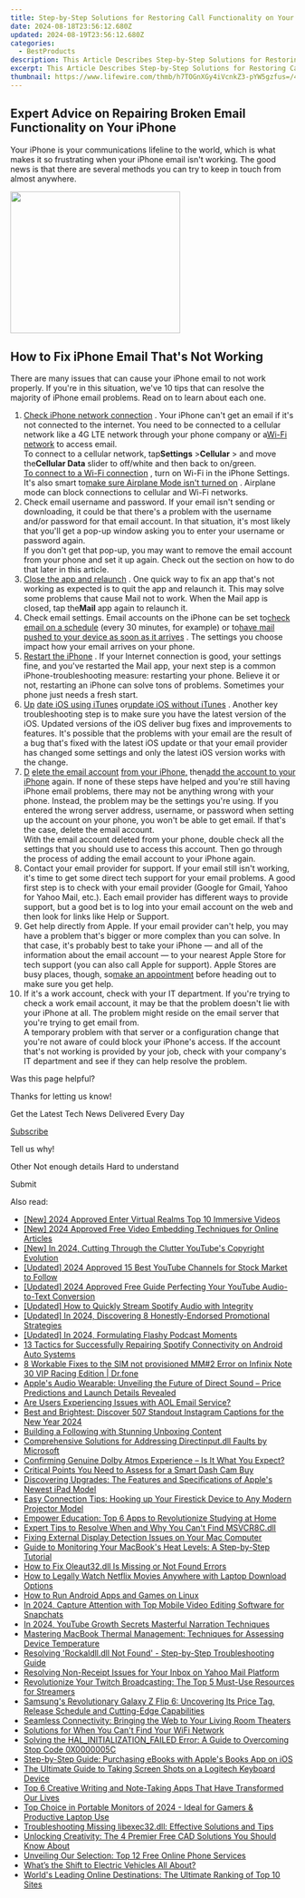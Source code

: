 ```yaml
---
title: Step-by-Step Solutions for Restoring Call Functionality on Your Android Device
date: 2024-08-18T23:56:12.680Z
updated: 2024-08-19T23:56:12.680Z
categories:
  - BestProducts
description: This Article Describes Step-by-Step Solutions for Restoring Call Functionality on Your Android Device
excerpt: This Article Describes Step-by-Step Solutions for Restoring Call Functionality on Your Android Device
thumbnail: https://www.lifewire.com/thmb/h7TOGnXGy4iVcnkZ3-pYW5gzfus=/400x300/filters:no_upscale():max_bytes(150000):strip_icc():format(webp)/stressed-woman-using-cell-phone-649660615-5c5355e34cedfd0001efd4cb.jpg
---
```


## Expert Advice on Repairing Broken Email Functionality on Your iPhone
 Your iPhone is your communications lifeline to the world, which is what makes it so frustrating when your iPhone email isn't working. The good news is that there are several methods you can try to keep in touch from almost anywhere.

<!-- affiliate ads begin -->
<a href="https://caperobbin.sjv.io/c/5597632/2006118/18460" target="_top" id="2006118"><img src="//a.impactradius-go.com/display-ad/18460-2006118" border="0" alt="" width="300" height="250"/></a><img height="0" width="0" src="https://imp.pxf.io/i/5597632/2006118/18460" style="position:absolute;visibility:hidden;" border="0" />
<!-- affiliate ads end -->
## How to Fix iPhone Email That's Not Working

 There are many issues that can cause your iPhone email to not work properly. If you're in this situation, we've 10 tips that can resolve the majority of iPhone email problems. Read on to learn about each one.

1. [Check iPhone network connection](https://www.lifewire.com/check-network-connection-status-of-wireless-devices-818268) . Your iPhone can't get an email if it's not connected to the internet. You need to be connected to a cellular network like a 4G LTE network through your phone company or a[Wi-Fi network](https://www.lifewire.com/iphone-cant-connect-to-wifi-fix-1999602) to access email.  
 To connect to a cellular network, tap**Settings** \>**Cellular** \> and move the**Cellular Data** slider to off/white and then back to on/green.  
[To connect to a Wi-Fi connection](https://www.lifewire.com/save-time-and-money-using-wifi-817904) , turn on Wi-Fi in the iPhone Settings.  
 It's also smart to[make sure Airplane Mode isn't turned on](https://www.lifewire.com/what-is-iphone-airplane-mode-2000238) . Airplane mode can block connections to cellular and Wi-Fi networks.
2. Check email username and password. If your email isn't sending or downloading, it could be that there's a problem with the username and/or password for that email account. In that situation, it's most likely that you'll get a pop-up window asking you to enter your username or password again.  
 If you don't get that pop-up, you may want to remove the email account from your phone and set it up again. Check out the section on how to do that later in this article.
3. [Close the app and relaunch](https://www.lifewire.com/quit-apps-on-iphone-2000287) . One quick way to fix an app that's not working as expected is to quit the app and relaunch it. This may solve some problems that cause Mail not to work. When the Mail app is closed, tap the**Mail** app again to relaunch it.
4. Check email settings. Email accounts on the iPhone can be set to[check email on a schedule](https://www.lifewire.com/make-iphone-mail-check-for-new-mail-less-often-or-never-1172558) (every 30 minutes, for example) or to[have mail pushed to your device as soon as it arrives](https://www.lifewire.com/what-do-iphone-email-settings-do-2000086) . The settings you choose impact how your email arrives on your phone.
5. [Restart the iPhone](https://www.lifewire.com/how-to-restart-iphone-2000288) . If your Internet connection is good, your settings fine, and you've restarted the Mail app, your next step is a common iPhone-troubleshooting measure: restarting your phone. Believe it or not, restarting an iPhone can solve tons of problems. Sometimes your phone just needs a fresh start.
6. [Up](https://www.lifewire.com/upgrade-iphones-operating-system-2000293) [date iOS using iTunes](https://www.lifewire.com/upgrade-iphones-operating-system-2000293) or[update iOS without iTunes](https://www.lifewire.com/upgrade-ios-on-iphone-connecting-itunes-1999188) . Another key troubleshooting step is to make sure you have the latest version of the iOS. Updated versions of the iOS deliver bug fixes and improvements to features. It's possible that the problems with your email are the result of a bug that's fixed with the latest iOS update or that your email provider has changed some settings and only the latest iOS version works with the change.
7. [D](https://www.lifewire.com/delete-email-account-from-iphone-4136941) [elete the email account](https://www.lifewire.com/delete-email-account-from-iphone-4136941) [from your iPhone,](https://www.lifewire.com/delete-email-account-from-iphone-4136941) then[add the account to your iPhone](https://www.lifewire.com/add-email-account-to-iphone-4582835) again. If none of these steps have helped and you're still having iPhone email problems, there may not be anything wrong with your phone. Instead, the problem may be the settings you're using. If you entered the wrong server address, username, or password when setting up the account on your phone, you won't be able to get email. If that's the case, delete the email account.  
 With the email account deleted from your phone, double check all the settings that you should use to access this account. Then go through the process of adding the email account to your iPhone again.
8. Contact your email provider for support. If your email still isn't working, it's time to get some direct tech support for your email problems. A good first step is to check with your email provider (Google for Gmail, Yahoo for Yahoo Mail, etc.). Each email provider has different ways to provide support, but a good bet is to log into your email account on the web and then look for links like Help or Support.
9. Get help directly from Apple. If your email provider can't help, you may have a problem that's bigger or more complex than you can solve. In that case, it's probably best to take your iPhone — and all of the information about the email account — to your nearest Apple Store for tech support (you can also call Apple for support). Apple Stores are busy places, though, so[make an appointment](https://www.lifewire.com/make-apple-store-appointment-with-app-1999600) before heading out to make sure you get help.
10. If it's a work account, check with your IT department. If you're trying to check a work email account, it may be that the problem doesn't lie with your iPhone at all. The problem might reside on the email server that you're trying to get email from.  
 A temporary problem with that server or a configuration change that you're not aware of could block your iPhone's access. If the account that's not working is provided by your job, check with your company's IT department and see if they can help resolve the problem.

Was this page helpful?

Thanks for letting us know!

 Get the Latest Tech News Delivered Every Day

[Subscribe](https://www.lifewire.com/#)

Tell us why!

 Other  Not enough details  Hard to understand

 Submit

<ins class="adsbygoogle"
     style="display:block"
     data-ad-format="autorelaxed"
     data-ad-client="ca-pub-7571918770474297"
     data-ad-slot="1223367746"></ins>



<ins class="adsbygoogle"
     style="display:block"
     data-ad-client="ca-pub-7571918770474297"
     data-ad-slot="8358498916"
     data-ad-format="auto"
     data-full-width-responsive="true"></ins>

<span class="atpl-alsoreadstyle">Also read:</span>
<div><ul>
<li><a href="https://youtube-data.techidaily.com/024-approved-enter-virtual-realms-top-10-immersive-videos/"><u>[New] 2024 Approved  Enter Virtual Realms  Top 10 Immersive Videos</u></a></li>
<li><a href="https://eaxpv-info.techidaily.com/new-2024-approved-free-video-embedding-techniques-for-online-articles/"><u>[New] 2024 Approved  Free Video Embedding Techniques for Online Articles</u></a></li>
<li><a href="https://youtube-sure.techidaily.com/n-2024-cutting-through-the-clutter-youtubes-copyright-evolution/"><u>[New] In 2024, Cutting Through the Clutter  YouTube's Copyright Evolution</u></a></li>
<li><a href="https://facebook-video-share.techidaily.com/updated-2024-approved-15-best-youtube-channels-for-stock-market-to-follow/"><u>[Updated] 2024 Approved  15 Best YouTube Channels for Stock Market to Follow</u></a></li>
<li><a href="https://eaxpv-info.techidaily.com/updated-2024-approved-free-guide-perfecting-your-youtube-audio-to-text-conversion/"><u>[Updated] 2024 Approved  Free Guide  Perfecting Your YouTube Audio-to-Text Conversion</u></a></li>
<li><a href="https://some-techniques.techidaily.com/updated-how-to-quickly-stream-spotify-audio-with-integrity/"><u>[Updated] How to Quickly Stream Spotify Audio with Integrity</u></a></li>
<li><a href="https://facebook-video-share.techidaily.com/updated-in-2024-discovering-8-honestly-endorsed-promotional-strategies/"><u>[Updated] In 2024, Discovering 8 Honestly-Endorsed Promotional Strategies</u></a></li>
<li><a href="https://article-tips.techidaily.com/updated-in-2024-formulating-flashy-podcast-moments/"><u>[Updated] In 2024, Formulating Flashy Podcast Moments</u></a></li>
<li><a href="https://tech-renaissance.techidaily.com/13-tactics-for-successfully-repairing-spotify-connectivity-on-android-auto-systems/"><u>13 Tactics for Successfully Repairing Spotify Connectivity on Android Auto Systems</u></a></li>
<li><a href="https://howto.techidaily.com/8-workable-fixes-to-the-sim-not-provisioned-mm2-error-on-infinix-note-30-vip-racing-edition-drfone-by-drfone-fix-android-problems-fix-android-problems/"><u>8 Workable Fixes to the SIM not provisioned MM#2 Error on Infinix Note 30 VIP Racing Edition | Dr.fone</u></a></li>
<li><a href="https://tech-renaissance.techidaily.com/apples-audio-wearable-unveiling-the-future-of-direct-sound-price-predictions-and-launch-details-revealed/"><u>Apple's Audio Wearable: Unveiling the Future of Direct Sound – Price Predictions and Launch Details Revealed</u></a></li>
<li><a href="https://tech-renaissance.techidaily.com/are-users-experiencing-issues-with-aol-email-service/"><u>Are Users Experiencing Issues with AOL Email Service?</u></a></li>
<li><a href="https://tech-renaissance.techidaily.com/best-and-brightest-discover-507-standout-instagram-captions-for-the-new-year-2024/"><u>Best and Brightest: Discover 507 Standout Instagram Captions for the New Year 2024</u></a></li>
<li><a href="https://article-helps.techidaily.com/building-a-following-with-stunning-unboxing-content/"><u>Building a Following with Stunning Unboxing Content</u></a></li>
<li><a href="https://tech-renaissance.techidaily.com/comprehensive-solutions-for-addressing-directinputdll-faults-by-microsoft/"><u>Comprehensive Solutions for Addressing Directinput.dll Faults by Microsoft</u></a></li>
<li><a href="https://tech-renaissance.techidaily.com/confirming-genuine-dolby-atmos-experience-is-it-what-you-expect/"><u>Confirming Genuine Dolby Atmos Experience – Is It What You Expect?</u></a></li>
<li><a href="https://tech-renaissance.techidaily.com/critical-points-you-need-to-assess-for-a-smart-dash-cam-buy/"><u>Critical Points You Need to Assess for a Smart Dash Cam Buy</u></a></li>
<li><a href="https://tech-renaissance.techidaily.com/discovering-upgrades-the-features-and-specifications-of-apples-newest-ipad-model/"><u>Discovering Upgrades: The Features and Specifications of Apple's Newest iPad Model</u></a></li>
<li><a href="https://tech-renaissance.techidaily.com/easy-connection-tips-hooking-up-your-firestick-device-to-any-modern-projector-model/"><u>Easy Connection Tips: Hooking up Your Firestick Device to Any Modern Projector Model</u></a></li>
<li><a href="https://tech-renaissance.techidaily.com/empower-education-top-6-apps-to-revolutionize-studying-at-home/"><u>Empower Education: Top 6 Apps to Revolutionize Studying at Home</u></a></li>
<li><a href="https://tech-renaissance.techidaily.com/expert-tips-to-resolve-when-and-why-you-cant-find-msvcr8cdll/"><u>Expert Tips to Resolve When and Why You Can't Find MSVCR8C.dll</u></a></li>
<li><a href="https://tech-renaissance.techidaily.com/fixing-external-display-detection-issues-on-your-mac-computer/"><u>Fixing External Display Detection Issues on Your Mac Computer</u></a></li>
<li><a href="https://tech-renaissance.techidaily.com/guide-to-monitoring-your-macbooks-heat-levels-a-step-by-step-tutorial/"><u>Guide to Monitoring Your MacBook's Heat Levels: A Step-by-Step Tutorial</u></a></li>
<li><a href="https://tech-renaissance.techidaily.com/how-to-fix-oleaut32dll-is-missing-or-not-found-errors/"><u>How to Fix Oleaut32.dll Is Missing or Not Found Errors</u></a></li>
<li><a href="https://tech-renaissance.techidaily.com/how-to-legally-watch-netflix-movies-anywhere-with-laptop-download-options/"><u>How to Legally Watch Netflix Movies Anywhere with Laptop Download Options</u></a></li>
<li><a href="https://games-able.techidaily.com/how-to-run-android-apps-and-games-on-linux/"><u>How to Run Android Apps and Games on Linux</u></a></li>
<li><a href="https://snapchat-videos.techidaily.com/in-2024-capture-attention-with-top-mobile-video-editing-software-for-snapchats/"><u>In 2024, Capture Attention with Top Mobile Video Editing Software for Snapchats</u></a></li>
<li><a href="https://facebook-video-share.techidaily.com/in-2024-youtube-growth-secrets-masterful-narration-techniques/"><u>In 2024, YouTube Growth Secrets  Masterful Narration Techniques</u></a></li>
<li><a href="https://tech-renaissance.techidaily.com/mastering-macbook-thermal-management-techniques-for-assessing-device-temperature/"><u>Mastering MacBook Thermal Management: Techniques for Assessing Device Temperature</u></a></li>
<li><a href="https://tech-renaissance.techidaily.com/resolving-rockaldlldll-not-found-step-by-step-troubleshooting-guide/"><u>Resolving 'Rockaldll.dll Not Found' - Step-by-Step Troubleshooting Guide</u></a></li>
<li><a href="https://tech-renaissance.techidaily.com/resolving-non-receipt-issues-for-your-inbox-on-yahoo-mail-platform/"><u>Resolving Non-Receipt Issues for Your Inbox on Yahoo Mail Platform</u></a></li>
<li><a href="https://tech-renaissance.techidaily.com/revolutionize-your-twitch-broadcasting-the-top-5-must-use-resources-for-streamers/"><u>Revolutionize Your Twitch Broadcasting: The Top 5 Must-Use Resources for Streamers</u></a></li>
<li><a href="https://tech-renaissance.techidaily.com/samsungs-revolutionary-galaxy-z-flip-6-uncovering-its-price-tag-release-schedule-and-cutting-edge-capabilities/"><u>Samsung's Revolutionary Galaxy Z Flip 6: Uncovering Its Price Tag, Release Schedule and Cutting-Edge Capabilities</u></a></li>
<li><a href="https://tech-renaissance.techidaily.com/seamless-connectivity-bringing-the-web-to-your-living-room-theaters/"><u>Seamless Connectivity: Bringing the Web to Your Living Room Theaters</u></a></li>
<li><a href="https://tech-renaissance.techidaily.com/solutions-for-when-you-cant-find-your-wifi-network/"><u>Solutions for When You Can't Find Your WiFi Network</u></a></li>
<li><a href="https://tech-renaissance.techidaily.com/solving-the-halinitializationfailed-error-a-guide-to-overcoming-stop-code-0x0000005c/"><u>Solving the HAL_INITIALIZATION_FAILED Error: A Guide to Overcoming Stop Code 0X0000005C</u></a></li>
<li><a href="https://tech-renaissance.techidaily.com/step-by-step-guide-purchasing-ebooks-with-apples-books-app-on-ios/"><u>Step-by-Step Guide: Purchasing eBooks with Apple's Books App on iOS</u></a></li>
<li><a href="https://tech-renaissance.techidaily.com/the-ultimate-guide-to-taking-screen-shots-on-a-logitech-keyboard-device/"><u>The Ultimate Guide to Taking Screen Shots on a Logitech Keyboard Device</u></a></li>
<li><a href="https://tech-renaissance.techidaily.com/top-6-creative-writing-and-note-taking-apps-that-have-transformed-our-lives/"><u>Top 6 Creative Writing and Note-Taking Apps That Have Transformed Our Lives</u></a></li>
<li><a href="https://hardware-tips.techidaily.com/top-choice-in-portable-monitors-of-2024-ideal-for-gamers-and-productive-laptop-use/"><u>Top Choice in Portable Monitors of 2024 - Ideal for Gamers & Productive Laptop Use</u></a></li>
<li><a href="https://tech-renaissance.techidaily.com/troubleshooting-missing-libexec32dll-effective-solutions-and-tips/"><u>Troubleshooting Missing libexec32.dll: Effective Solutions and Tips</u></a></li>
<li><a href="https://tech-renaissance.techidaily.com/unlocking-creativity-the-4-premier-free-cad-solutions-you-should-know-about/"><u>Unlocking Creativity: The 4 Premier Free CAD Solutions You Should Know About</u></a></li>
<li><a href="https://tech-renaissance.techidaily.com/unveiling-our-selection-top-12-free-online-phone-services/"><u>Unveiling Our Selection: Top 12 Free Online Phone Services</u></a></li>
<li><a href="https://tech-renaissance.techidaily.com/whats-the-shift-to-electric-vehicles-all-about/"><u>What’s the Shift to Electric Vehicles All About?</u></a></li>
<li><a href="https://tech-renaissance.techidaily.com/worlds-leading-online-destinations-the-ultimate-ranking-of-top-10-sites/"><u>World's Leading Online Destinations: The Ultimate Ranking of Top 10 Sites</u></a></li>
</ul></div>
